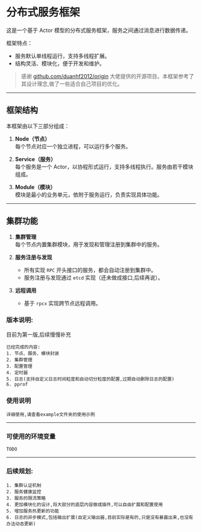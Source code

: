 # 分布式服务框架

这是一个基于 Actor 模型的分布式服务框架，服务之间通过消息进行数据传递。

框架特点：
- 服务默认单线程运行，支持多线程扩展。
- 结构灵活、模块化，便于开发和维护。

> 感谢 [github.com/duanhf2012/origin](https://github.com/duanhf2012/origin) 大佬提供的开源项目。本框架参考了其设计理念,做了一些适合自己项目的优化。

---

## 框架结构

本框架由以下三部分组成：

1. **Node（节点）**  
   每个节点对应一个独立进程，可以运行多个服务。

2. **Service（服务）**  
   每个服务是一个 Actor，以协程形式运行，支持多线程执行。服务由若干模块组成。

3. **Module（模块）**  
   模块是最小的业务单元，依附于服务运行，负责实现具体功能。

---

## 集群功能

1. **集群管理**  
   每个节点内置集群模块，用于发现和管理注册到集群中的服务。

2. **服务注册与发现**
    - 所有实现 `RPC` 开头接口的服务，都会自动注册到集群中。
    - 服务注册与发现通过 `etcd` 实现（还未做成接口,后续再说）。

3. **远程调用**
    - 基于 `rpcx` 实现跨节点远程调用。

### 版本说明:
目前为第一版,后续慢慢补充
````
已经完成的内容:
1. 节点、服务、模块封装
2. 集群管理
3. 配置管理
4. 定时器
5. 日志(支持自定义日志时间粒度和自动切分粒度的配置,过期自动删除日志的配置)
6. pprof
````

### 使用说明
````
详细使用,请查看example文件夹的使用示例
````
---

### 可使用的环境变量
````
TODO
````
---

### 后续规划:
````
1. 集群认证机制
2. 服务健康监控
3. 服务的限流策略
4. 更加模块化的设计,将大部分的底层内容做成插件,可以自由扩展和配置使用
5. 增加服务热更新的功能
6. 日志的异步模式,包括输出扩展(自定义输出器,目前实际是有的,只是没有暴露出来,也没有办法动态更新)
````